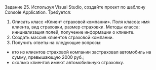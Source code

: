Задание 25. Используя Visual Studio, создайте проект по шаблону Console Application.
Требуется:
1. Описать класс «Клиент страховой компании».
Поля класса: имя клиента, вид страховки, размер страховки.
Методы класса: инициализация полей, получение информации о клиенте.
2. Создать массив клиентов страховой компании.
3. Получить ответы на следующие вопросы:
- кто из клиентов страховой компании застраховал автомобиль на сумму, превышающую 2000 руб.;
- сколько клиентов имеют автомобильную страховку.

